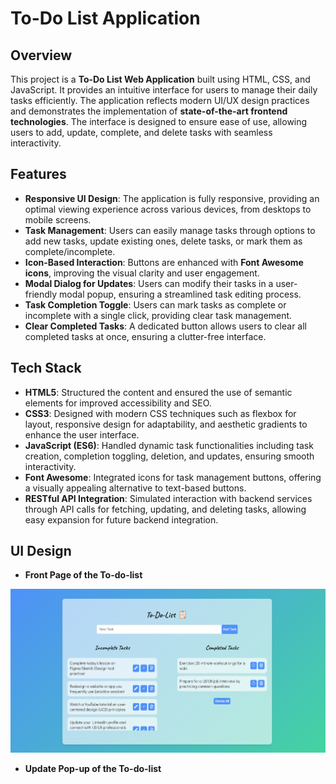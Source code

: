 # To-Do List Application

## Overview

This project is a **To-Do List Web Application** built using HTML, CSS, and JavaScript. It provides an intuitive interface for users to manage their daily tasks efficiently. The application reflects modern UI/UX design practices and demonstrates the implementation of **state-of-the-art frontend technologies**. The interface is designed to ensure ease of use, allowing users to add, update, complete, and delete tasks with seamless interactivity.

## Features

- **Responsive UI Design**: The application is fully responsive, providing an optimal viewing experience across various devices, from desktops to mobile screens.
- **Task Management**: Users can easily manage tasks through options to add new tasks, update existing ones, delete tasks, or mark them as complete/incomplete.
- **Icon-Based Interaction**: Buttons are enhanced with **Font Awesome icons**, improving the visual clarity and user engagement.
- **Modal Dialog for Updates**: Users can modify their tasks in a user-friendly modal popup, ensuring a streamlined task editing process.
- **Task Completion Toggle**: Users can mark tasks as complete or incomplete with a single click, providing clear task management.
- **Clear Completed Tasks**: A dedicated button allows users to clear all completed tasks at once, ensuring a clutter-free interface.

## Tech Stack

- **HTML5**: Structured the content and ensured the use of semantic elements for improved accessibility and SEO.
- **CSS3**: Designed with modern CSS techniques such as flexbox for layout, responsive design for adaptability, and aesthetic gradients to enhance the user interface.
- **JavaScript (ES6)**: Handled dynamic task functionalities including task creation, completion toggling, deletion, and updates, ensuring smooth interactivity.
- **Font Awesome**: Integrated icons for task management buttons, offering a visually appealing alternative to text-based buttons.
- **RESTful API Integration**: Simulated interaction with backend services through API calls for fetching, updating, and deleting tasks, allowing easy expansion for future backend integration.

## UI Design

- **Front Page of the To-do-list**

![To-Do List App Screenshot](./images/to%20do%20list%201.png "To-Do List UI")

- **Update Pop-up of the To-do-list**
